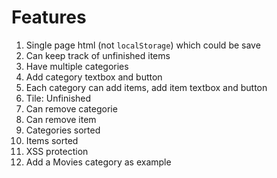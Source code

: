 # Features
1. Single page html (not `localStorage`) which could be save
2. Can keep track of unfinished items
3. Have multiple categories
4. Add category textbox and button
5. Each category can add items, add item textbox and button
6. Tile: Unfinished
7. Can remove categorie
8. Can remove item
9. Categories sorted
10. Items sorted
11. XSS protection
12. Add a Movies category as example
